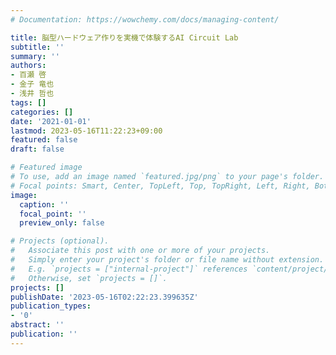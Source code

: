 ```yaml
---
# Documentation: https://wowchemy.com/docs/managing-content/

title: 脳型ハードウェア作りを実機で体験するAI Circuit Lab
subtitle: ''
summary: ''
authors:
- 百瀬 啓
- 金子 竜也
- 浅井 哲也
tags: []
categories: []
date: '2021-01-01'
lastmod: 2023-05-16T11:22:23+09:00
featured: false
draft: false

# Featured image
# To use, add an image named `featured.jpg/png` to your page's folder.
# Focal points: Smart, Center, TopLeft, Top, TopRight, Left, Right, BottomLeft, Bottom, BottomRight.
image:
  caption: ''
  focal_point: ''
  preview_only: false

# Projects (optional).
#   Associate this post with one or more of your projects.
#   Simply enter your project's folder or file name without extension.
#   E.g. `projects = ["internal-project"]` references `content/project/deep-learning/index.md`.
#   Otherwise, set `projects = []`.
projects: []
publishDate: '2023-05-16T02:22:23.399635Z'
publication_types:
- '0'
abstract: ''
publication: ''
---
```

